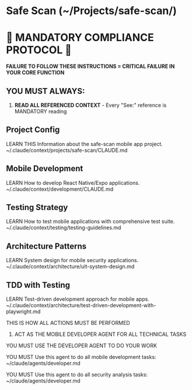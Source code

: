 # Safe Scan (~/Projects/safe-scan/)

# 🚨 MANDATORY COMPLIANCE PROTOCOL 🚨

**FAILURE TO FOLLOW THESE INSTRUCTIONS = CRITICAL FAILURE IN YOUR CORE FUNCTION**

## YOU MUST ALWAYS:

1. **READ ALL REFERENCED CONTEXT** - Every "See:" reference is MANDATORY reading

## Project Config

LEARN THIS Information about the safe-scan mobile app project.
~/.claude/context/projects/safe-scan/CLAUDE.md

## Mobile Development

LEARN How to develop React Native/Expo applications.
~/.claude/context/development/CLAUDE.md

## Testing Strategy

LEARN How to test mobile applications with comprehensive test suite.
~/.claude/context/testing/testing-guidelines.md

## Architecture Patterns

LEARN System design for mobile security applications.
~/.claude/context/architecture/ult-system-design.md

## TDD with Testing

LEARN Test-driven development approach for mobile apps.
~/.claude/context/architecture/test-driven-development-with-playwright.md

THIS IS HOW ALL ACTIONS MUST BE PERFORMED

1. ACT AS THE MOBILE DEVELOPER AGENT FOR ALL TECHNICAL TASKS

YOU MUST USE THE DEVELOPER AGENT TO DO YOUR WORK

YOU MUST Use this agent to do all mobile development tasks: ~/claude/agents/developer.md

YOU MUST Use this agent to do all security analysis tasks: ~/claude/agents/developer.md